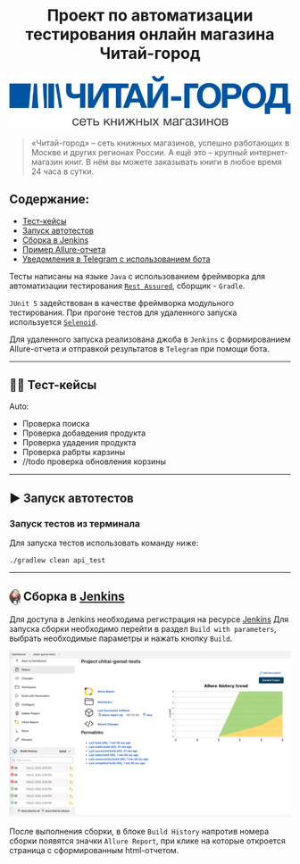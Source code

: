 <h1 align="center">Проект по автоматизации тестирования онлайн магазина Читай-город</h1>
<p align="center">
<a href="https://www.chitai-gorod.ru/"><img title="https://www.chitai-gorod.ru/" src="media/logo/imgLogo.png"></a>
</p>

>«Читай-город» – сеть книжных магазинов, успешно работающих в Москве и других регионах России. 
> А ещё это – крупный интернет-магазин книг. В нём вы можете заказывать книги в любое время 24 часа в сутки.

##  Содержание:
- <a href="#cases"> Тест-кейсы</a>
- <a href="#autotests"> Запуск автотестов</a>
- <a href="#jenkins"> Сборка в Jenkins</a>
- <a href="#allureReport"> Пример Allure-отчета</a>
- <a href="#tg"> Уведомления в Telegram с использованием бота</a>

Тесты написаны на языке <code>Java</code> с использованием фреймворка для автоматизации тестирования <code>[Rest Assured](https://rest-assured.io/)</code>, сборщик - <code>Gradle</code>.

<code>JUnit 5</code> задействован в качестве фреймворка модульного тестирования. При прогоне тестов для удаленного запуска используется <code>[Selenoid](https://aerokube.com/selenoid/)</code>.

Для удаленного запуска реализована джоба в <code>Jenkins</code> с формированием Allure-отчета и отправкой результатов в <code>Telegram</code> при помощи бота.

____
<a id="cases"></a>
## 🕵️‍♂️ Тест-кейсы
Auto:
- Проверка поиска
- Проверка добавдения продукта
- Проверка удадения продукта
- Проверка рабрты карзины
- //todo проверка обновления корзины

<a id="autotests"></a>
____
## ▶️ Запуск автотестов

### Запуск тестов из терминала

Для запуска тестов использовать команду ниже:
```
./gradlew clean api_test
```

---
<a id="jenkins"></a>
## <img width="20" style="vertical-align:middle" title="Jenkins" src="media/logo/jenkins.svg"> </a> Сборка в <a target="_blank" href="https://jenkins.autotests.cloud/job/chitai-gorod-tests/"> Jenkins </a>
Для доступа в Jenkins необходима регистрация на ресурсе [Jenkins](https://jenkins.autotests.cloud/) Для запуска сборки необходимо перейти в раздел <code>Build with parameters</code>, выбрать необходимые параметры и нажать кнопку <code>Build</code>.
<p align="center">
<img title="jenkins" src="media/screenshots/screenshotsJenkins.png">
</p>
После выполнения сборки, в блоке <code>Build History</code> напротив номера сборки появятся значки <code>Allure Report</code>, при клике на которые откроется страница с сформированным html-отчетом.
